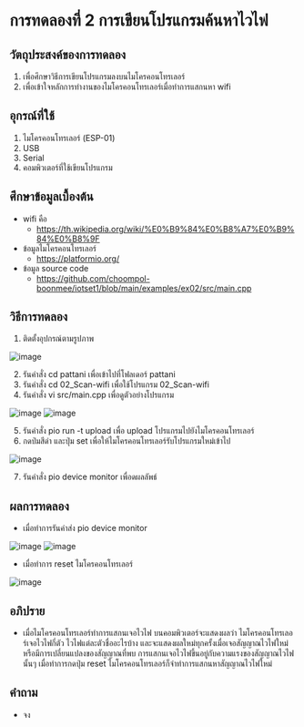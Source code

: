 # การทดลองที่ 2 การเขียนโปรแกรมค้นหาไวไฟ

## วัตถุประสงค์ของการทดลอง
1. เพื่อศึกษาวิธีการเขียนโปรแกรมลงบนไมโครคอนโทรเลอร์ 
2. เพื่อเข้าใจหลักการทำงานของไมโครคอนโทรเลอร์เมื่อทำการแสกนหา wifi

## อุกรณ์ที่ใช้ 
1. ไมโครคอนโทรเลอร์ (ESP-01)
2. USB
3. Serial
4. คอมพิวเตอร์ที่ใช้เขียนโปรแกรม

## ศึกษาข้อมูลเบื้องต้น
* wifi คือ
  * https://th.wikipedia.org/wiki/%E0%B9%84%E0%B8%A7%E0%B9%84%E0%B8%9F
* ข้อมูลไมโครคอนโทรเลอร์
  * https://platformio.org/
* ข้อมูล source code
  * https://github.com/choompol-boonmee/iotset1/blob/main/examples/ex02/src/main.cpp
  
## วิธีการทดลอง
1. ติดตั้งอุปกรณ์ตามรูปภาพ

![image](https://user-images.githubusercontent.com/80880229/112186010-50197b00-8c33-11eb-9379-9357a75876c7.png)

2. รันคำสั่ง cd pattani เพื่อเข้าไปที่โฟลเดอร์ pattani
3. รันคำสั่ง cd 02_Scan-wifi เพื่อใช้โปรแกรม 02_Scan-wifi
4. รันคำสั่ง vi src/main.cpp เพื่อดูตัวอย่างโปรแกรม

![image](https://user-images.githubusercontent.com/80880229/112186303-91aa2600-8c33-11eb-9f0b-7b25a6529258.png)
![image](https://user-images.githubusercontent.com/80880229/112186441-b8685c80-8c33-11eb-8d35-16f12e7d83b7.png)

5. รันคำสั่ง pio run -t upload เพื่อ upload โปรแกรมไปยังไมโครคอนโทรเลอร์
6. กดป่มสีดำ และปุ่ม set เพื่อให้ไมโครคอนโทรเลอร์รับโปรแกรมใหม่เข้าไป

![image](https://user-images.githubusercontent.com/80880229/112187226-7e4b8a80-8c34-11eb-9caa-64f1d7d645ae.png)

7. รันคำสั่ง pio device monitor เพื่อดผลลัพธ์

## ผลการทดลอง
* เมื่อทำการรันคำส่ง pio device monitor

![image](https://user-images.githubusercontent.com/80880229/112187441-b05cec80-8c34-11eb-9cd8-4068a98aeb75.png)
![image](https://user-images.githubusercontent.com/80880229/112187563-c8cd0700-8c34-11eb-947b-600ad85490ad.png)

* เมื่อทำการ reset ไมโครคอนโทรเลอร์

![image](https://user-images.githubusercontent.com/80880229/112187633-da161380-8c34-11eb-811c-0aab2f6b9a9f.png)

## อภิปราย
* เมื่อไมโครคอนโทรเลอร์ทำการแสกนเจอไวไฟ บนคอมพิวเตอร์จะแสดงผลว่า ไมโครคอนโทรเลอร์เจอไวไฟกี่ตัว ไวไฟแต่ละตัวชื่ออะไรบ้าง และจะแสดงผลใหม่ทุกครั้งเมื่อเจอสัญญาณไวไฟใหม่ หรือมีการเปลี่ยนแปลงของสัญญาณที่พบ การแสกนเจอไวไฟขึ้นอยู่กับความแรงของสัญญาณไวไฟนั้นๆ เมื่อทำการกดปุ่ม reset ไมโครคอนโทรเลอร์ก็จำทำการแสกนหาสัญญาณไวไฟใหม่

## คำถาม
* จง
